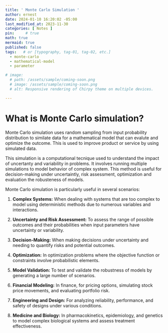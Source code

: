 ```yaml
---
title: ' Monte Carlo Simulation '
author: ernest
date: 2024-01-10 16:20:02 -05:00
last_modified_at: 2023-11-30
categories: [ Notes ]
pin:     # true
math: true
mermaid: true
published: false
tags:   # or [typography, tag-01, tag-02, etc.]
  - monte-carlo
  - mathematical-model
  - parameter

# image: 
  # path: /assets/sample/coming-soon.png
  # image: /assets/sample/coming-soon.png
  # alt: Responsive rendering of Chirpy theme on multiple devices.

---
```






# What is Monte Carlo simulation?

Monte Carlo simulation uses random sampling from input probability distribution to similate data for a mathematical model that can evalute and optimize the outcome.
This is used to improve product or service by using simulated data. 

This simulation is a computational tecnique used to understand the impact of uncertanty and variability in problems. It involves running multiple simulations to model behavior of complex system. 
This method is useful for decision-making under uncertaintly, risk assessment, optimization and evaluation the robusteness of models.



<!---

If you want to improve your product or service by using simulated data, you can insert and run a Monte Carlo Simulation.
Monte Carlo simulation uses repeated random sampling to simulate data for a given mathematical model and evaluate
and optimize the outcome.
1. Choose Insert > Monte Carlo Simulation.
2. After you insert a Monte Carlo simulation, there are four main steps to running a simulation in desktop app.
a. Define the model and run the simulation. Enter the variables and the response equation manually, or click Import
Models from Minitab and import them from a Minitab 19 project.

# What is parameter optimization?
Parameter optimization identifies optimal settings for the inputs that you can control. Companion searches a range of
values for each input to find settings that meet the defined objective and lead to better performance of the system.

# What is sensitivity analysis?
Sensitivity analysis identifies inputs that have little effect on the variation of the output, or inputs that reduce the variation
of the output. Companion displays a graph that shows the effect of changing the input standard deviation on the percent
of output that is out of spec.

# What's next
Now that you have added some tools to the Roadmap and completed the first phase of your project, you can submit your
project for phase review and share it with others

-->



Monte Carlo simulation is particularly useful in several scenarios:

1. **Complex Systems:** When dealing with systems that are too complex to model using deterministic methods due to numerous variables and interactions.

2. **Uncertainty and Risk Assessment:** To assess the range of possible outcomes and their probabilities when input parameters have uncertainty or variability.

3. **Decision-Making:** When making decisions under uncertainty and needing to quantify risks and potential outcomes.

4. **Optimization:** In optimization problems where the objective function or constraints involve probabilistic elements.

5. **Model Validation:** To test and validate the robustness of models by generating a large number of scenarios.

6. **Financial Modeling:** In finance, for pricing options, simulating stock price movements, and evaluating portfolio risk.

7. **Engineering and Design:** For analyzing reliability, performance, and safety of designs under various conditions.

8. **Medicine and Biology:** In pharmacokinetics, epidemiology, and genetics to model complex biological systems and assess treatment effectiveness.











